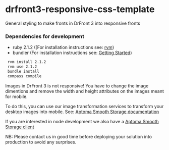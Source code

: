 # drfront3-responsive-css-template
General styling to make fronts in DrFront 3 into responsive fronts

### Dependencies for development

- ruby 2.1.2 ([For installation instructions see: [rvm](https://rvm.io/rvm/install))
- bundler (For installation instructions see: [Getting Started](http://bundler.io/))

```sh
 rvm install 2.1.2
 rvm use 2.1.2
 bundle install
 compass compile
```

Images in DrFront 3 is not responsive! You have to change the image dimentions and remove the width and height attributes on the images meant for mobile.

To do this, you can use our image transformation services to transform your desktop images into mobile. See: [Aptoma Smooth Storage documentation](documentation/ass.md)

If you are interested in node development we also have a [Aptoma Smooth Storage client](https://github.com/aptoma/ass-client-js)

NB: Please contact us in good time before deploying your solution into production to avoid any surprises.
